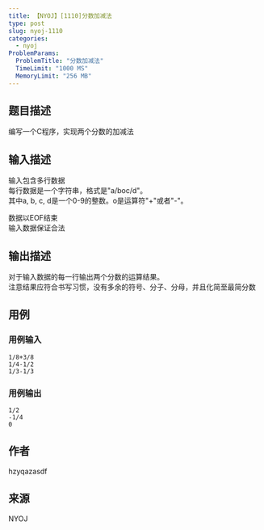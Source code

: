 ```yaml
---
title: 【NYOJ】[1110]分数加减法
type: post
slug: nyoj-1110
categories:
  - nyoj
ProblemParams:
  ProblemTitle: "分数加减法"
  TimeLimit: "1000 MS"
  MemoryLimit: "256 MB"
---
```


## 题目描述

编写一个C程序，实现两个分数的加减法

## 输入描述

输入包含多行数据  
每行数据是一个字符串，格式是"a/boc/d"。  
其中a, b, c, d是一个0-9的整数。o是运算符"+"或者"-"。  
  
数据以EOF结束  
输入数据保证合法

## 输出描述

对于输入数据的每一行输出两个分数的运算结果。  
注意结果应符合书写习惯，没有多余的符号、分子、分母，并且化简至最简分数

## 用例

### 用例输入

```
1/8+3/8
1/4-1/2
1/3-1/3
```  

### 用例输出

```
1/2
-1/4
0
```

## 作者

hzyqazasdf

## 来源

NYOJ
